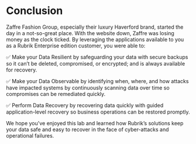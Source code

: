 # Conclusion

Zaffre Fashion Group, especially their luxury Haverford brand, started the day in a not-so-great place. With the website down, Zaffre was losing money as the clock ticked. By leveraging the applications available to you as a Rubrik Enterprise edition customer, you were able to:

:white_check_mark: Make your Data Resilient by safeguarding your data with secure backups so it can’t be deleted, compromised, or encrypted; and is always available for recovery.

:white_check_mark: Make your Data Observable by identifying when, where, and how attacks have impacted systems by continuously scanning data over time so compromises can be remediated quickly.

:white_check_mark: Perform Data Recovery by recovering data quickly with guided application-level recovery so business operations can be restored promptly.

We hope you've enjoyed this lab and learned how Rubrik’s solutions keep your data safe and easy to recover in the face of cyber-attacks and operational failures.